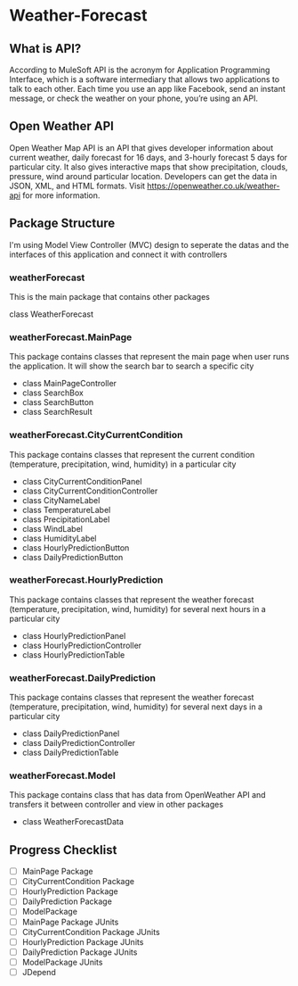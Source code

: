 # Weather-Forecast
## What is API?
According to MuleSoft API is the acronym for Application Programming Interface, which is a software intermediary that allows two applications to talk to each other. Each time you use an app like Facebook, send an instant message, or check the weather on your phone, you’re using an API. 

## Open Weather API
Open Weather Map API is an API that gives developer information about current weather, daily forecast for 16 days, and 3-hourly forecast 5 days for particular city. It also gives interactive maps that show precipitation, clouds, pressure, wind around particular location. Developers can get the data in JSON, XML, and HTML formats. Visit https://openweather.co.uk/weather-api for more information. 

## Package Structure
I'm using Model View Controller (MVC) design to seperate the datas and the interfaces of this application and connect it with controllers

### weatherForecast
This is the main package that contains other packages

class WeatherForecast

### weatherForecast.MainPage
This package contains classes that represent the main page when user runs the application. It will show the search bar to search a specific city

- class MainPageController
- class SearchBox
- class SearchButton
- class SearchResult

### weatherForecast.CityCurrentCondition
This package contains classes that represent the current condition (temperature, precipitation, wind, humidity) in a particular city

- class CityCurrentConditionPanel
- class CityCurrentConditionController
- class CityNameLabel
- class TemperatureLabel
- class PrecipitationLabel
- class WindLabel
- class HumidityLabel
- class HourlyPredictionButton
- class DailyPredictionButton


### weatherForecast.HourlyPrediction
This package contains classes that represent the weather forecast (temperature, precipitation, wind, humidity) for several next hours in a particular city

- class HourlyPredictionPanel
- class HourlyPredictionController
- class HourlyPredictionTable

### weatherForecast.DailyPrediction
This package contains classes that represent the weather forecast (temperature, precipitation, wind, humidity) for several next days in a particular city

- class DailyPredictionPanel
- class DailyPredictionController
- class DailyPredictionTable

### weatherForecast.Model
This package contains class that has data from OpenWeather API and transfers it between controller and view in other packages

- class WeatherForecastData

## Progress Checklist
- [ ] MainPage Package
- [ ] CityCurrentCondition Package
- [ ] HourlyPrediction Package
- [ ] DailyPrediction Package
- [ ] ModelPackage
- [ ] MainPage Package JUnits
- [ ] CityCurrentCondition Package JUnits
- [ ] HourlyPrediction Package JUnits
- [ ] DailyPrediction Package JUnits
- [ ] ModelPackage JUnits
- [ ] JDepend
